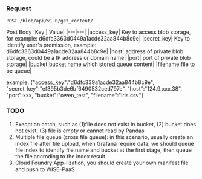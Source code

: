 

### Request

`POST /blob/api/v1.0/get_content/`

Post Body
|Key | Value|
|---|---|
|access_key| Key to access blob storage, for example: d6dfc3363d0449a1acde32aa844b8c9e|
|secret_key| Key to identify user's premission, example: d6dfc3363d0449a1acde32aa844b8c9e|
|host| address of private blob storage, could be a IP address or domain name|
|port| port of private blob storage|
|bucket|bucket name which stored queue content|
|filename|file to be queue|

example: {"access_key":"d6dfc339a1acde32aa844b8c9e", "secret_key":"ef395b3de6bf6490532ced797e", "host":"124.9.xxx.38", "port":xxx, "bucket":"owen_test", "filename":"iris.csv"}

### TODO
1. Execption catch, such as (1)file does not exist in bucket, (2) bucket does not exist, (3) file is empty or cannot read by Pandas
2. Multiple file queue (cross file queue): in this scenario, usually create an index file after file upload, when Grafana require data, we should queue file index to identify file name and bucket at the first stage, then queue the file accroding to the index result
3. Cloud Foundry App-lization, you should create your own manifest file and push to WISE-PaaS
